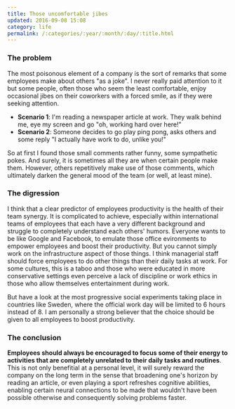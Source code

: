 ```yaml
---
title: Those uncomfortable jibes
updated: 2016-09-08 15:08
category: life
permalink: /:categories/:year/:month/:day/:title.html
---
```


### The problem

The most poisonous element of a company is the sort of remarks that some employees make about others "as a joke". I never really paid attention to it but some people, often those who seem the least comfortable, enjoy occasional jibes on their coworkers with a forced smile, as if they were seeking attention. 

* __Scenario 1__: I'm reading a newspaper article at work. They walk behind me, eye my screen and go "oh, working hard over here!"
* __Scenario 2__: Someone decides to go play ping pong, asks others and some reply "I actually have work to do, unlike you!"

So at first I found those small comments rather funny, some sympathetic pokes. And surely, it is sometimes all they are when certain people make them. However, others repetitively make use of those comments, which ultimately darken the general mood of the team (or well, at least mine). 

### The digression

I think that a clear predictor of employees productivity is the health of their team synergy. It is complicated to achieve, especially within international teams of employees that each have a very different background and struggle to completely understand each others' humors. Everyone wants to be like Google and Facebook, to emulate those office evironments to empower employees and boost their productivity. But you cannot simply work on the infrastructure aspect of those things. I think managerial staff should force employees to do other things than their daily tasks at work. For some cultures, this is a taboo and those who were educated in more conservative settings even perceive a lack of discipline or work ethics in those who allow themselves entertainment during work. 

But have a look at the most progressive social experiments taking place in countries like Sweden, where the official work day will be limited to 6 hours instead of 8. I am personally a strong believer that the choice should be given to all employees to boost productivity. 

### The conclusion

__Employees should always be encouraged to focus some of their energy to activities that are completely unrelated to their daily tasks and routines__. This is not only benefitial at a personal level, it will surely reward the company on the long term in the sense that broadening one's horizon by reading an article, or even playing a sport refreshes cognitive abilities, enabling certain neural connections to be made that wouldn't have been possible otherwise and consequently solving problems faster.